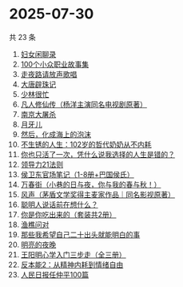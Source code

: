 # 2025-07-30

共 23 条

<!-- BEGIN WEREAD -->
<!-- 最后更新时间 2025-07-30 19:25:43 +0800 -->
1. [妇女闲聊录](https://weread.qq.com/web/bookDetail/1f932b10813ab939dg010603)
1. [100个小众职业故事集](https://weread.qq.com/web/bookDetail/6d832b40813ab9a86g01102d)
1. [走夜路请放声歌唱](https://weread.qq.com/web/bookDetail/57a32a205c75ec57a476e6b)
1. [大唐辟珠记](https://weread.qq.com/web/bookDetail/1d3328e0813aba2a8g01648a)
1. [少林很忙](https://weread.qq.com/web/bookDetail/bbf32b705e1d63bbff7a43a)
1. [凡人修仙传（杨洋主演同名电视剧原著）](https://weread.qq.com/web/bookDetail/f8932040571886f89dbe6b5)
1. [南京大屠杀](https://weread.qq.com/web/bookDetail/ed4325105af547ed45154e5)
1. [月牙儿](https://weread.qq.com/web/bookDetail/86b32c00813ab8459g01177f)
1. [然后，化成海上的泡沫](https://weread.qq.com/web/bookDetail/1ee32af0813aba290g0178a0)
1. [不生锈的人生：102岁的哲代奶奶从不内耗](https://weread.qq.com/web/bookDetail/77232620813aba06dg01442d)
1. [你也只活了一次，凭什么说我选择的人生是错的？](https://weread.qq.com/web/bookDetail/4a132d50813aba212g015722)
1. [领导力21法则](https://weread.qq.com/web/bookDetail/b6032c405c6689b60d17b64)
1. [侯卫东官场笔记（1-8册+巴国侯氏）](https://weread.qq.com/web/bookDetail/0b0328b05c06490b0989939)
1. [万春街（小巷的日与夜，你与我的春与秋！）](https://weread.qq.com/web/bookDetail/22d322c0813aba25dg015534)
1. [风声（茅盾文学奖得主麦家作品｜同名影视原著）](https://weread.qq.com/web/bookDetail/57332d10720c71dc573aa97)
1. [聪明人说话前在想什么？](https://weread.qq.com/web/bookDetail/f2032800813ab981fg014c38)
1. [你是你吃出来的（套装共2册）](https://weread.qq.com/web/bookDetail/ebd322f072550e0aebd4ff9)
1. [渔樵问对](https://weread.qq.com/web/bookDetail/35832f205c021d3581f6374)
1. [那些我希望自己二十出头就能明白的事](https://weread.qq.com/web/bookDetail/eba32660813aba0edg0190fb)
1. [明亮的夜晚](https://weread.qq.com/web/bookDetail/2db32930813ab80f9g0165a3)
1. [王阳明心学入门三步走（全三册）](https://weread.qq.com/web/bookDetail/bef32c20813aba1dbg018aa3)
1. [反本能2：从精神内耗到情绪自由](https://weread.qq.com/web/bookDetail/239320c0813ab9f44g0104b0)
1. [人民日报任仲平100篇](https://weread.qq.com/web/bookDetail/f6e32ae07181ef59f6ebefe)
<!-- END WEREAD -->